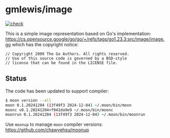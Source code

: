 # gmlewis/image
[![check](https://github.com/gmlewis/moonbit-image/actions/workflows/check.yml/badge.svg)](https://github.com/gmlewis/moonbit-image/actions/workflows/check.yml)

This is a simple image representation based on Go's implementation:
https://cs.opensource.google/go/go/+/refs/tags/go1.23.3:src/image/image.go
which has the copyright notice:

```
// Copyright 2009 The Go Authors. All rights reserved.
// Use of this source code is governed by a BSD-style
// license that can be found in the LICENSE file.
```

## Status

The code has been updated to support compiler:

```bash
$ moon version --all
moon 0.1.20241204 (13f49f3 2024-12-04) ~/.moon/bin/moon
moonc v0.1.20241204+f941da9e9 ~/.moon/bin/moonc
moonrun 0.1.20241204 (13f49f3 2024-12-04) ~/.moon/bin/moonrun
```

Use `moonup` to manage `moon` compiler versions:
https://github.com/chawyehsu/moonup
